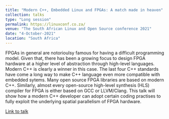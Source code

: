 ```yaml
---
title: "Modern C++, Embedded Linux and FPGAs: A match made in heaven"
collection: talks
type: "Long session"
permalink: https://linuxconf.co.za/
venue: "The South African Linux and Open Source conference 2021"
date: "4-October-2021"
location: "South Africa"
---
```


FPGAs in general are notorioulsy famous for having a difficult programming model. Given that, there has been a growing focus to design FPGA hardware at a higher level of abstraction through high-level languages. Modern C++ is clearly a winner in this case. The last four C++ standards have come a long way to make C++ language even more compatible with embedded sytems. Many open source FPGA libraries are based on modern C++. Similarly, almost every open-source high-level synthesis (HLS) compiler for FPGA is either based on GCC or LLVM/Clang. This talk will show how a modern C++ developer can adopt certain coding practises to fully exploit the underlying spatial parallelism of FPGA hardware.

[Link to talk](https://linuxconf.co.za/)
